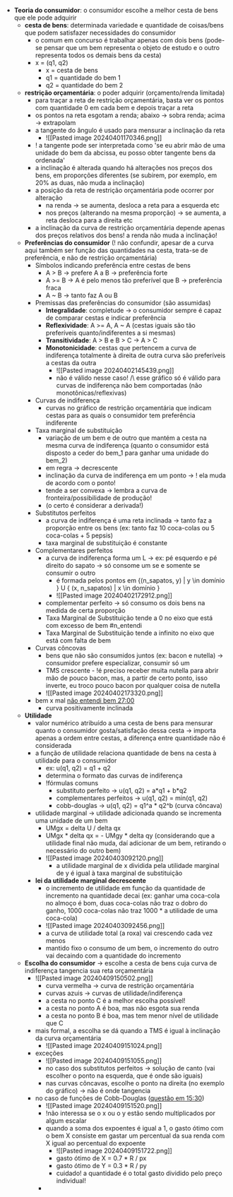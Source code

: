 * **Teoria do consumidor**: o consumidor escolhe a melhor cesta de bens que ele pode adquirir
	* **cesta de bens**: determinada variedade e quantidade de coisas/bens que podem satisfazer necessidades do consumidor
		* o comum em concurso é trabalhar apenas com dois bens (pode-se pensar que um bem representa o objeto de estudo e o outro representa todos os demais bens da cesta)
		* x = (q1, q2) 
			* x = cesta de bens
			* q1 = quantidade do bem 1
			* q2 = quantidade do bem 2
	* **restrição orçamentária**: o poder adquirir (orçamento/renda limitada)
		* para traçar a reta de restrição orçamentária, basta ver os pontos com quantidade 0 em cada bem e depois traçar a reta
		* os pontos na reta esgotam a renda; abaixo -> sobra renda; acima -> extrapolam
		* a tangente do ângulo é usado para mensurar a inclinação da reta
			* ![[Pasted image 20240401170346.png]]
		* ! a tangente pode ser interpretada como 'se eu abrir mão de uma unidade do bem da abcissa, eu posso obter tangente bens da ordenada'
		* a inclinação é alterada quando há alterações nos preços dos bens, em proporções diferentes (se subirem, por exemplo, em 20% as duas, não muda a inclinação)
		* a posição da reta de restrição orçamentária pode ocorrer por alteração
			* na renda -> se aumenta, desloca a reta para a esquerda etc
			* nos preços (alterando na mesma proporção) -> se aumenta, a reta desloca para a direita etc
		* a inclinação da curva de restrição orçamentária depende apenas dos preços relativos dos bens! a renda não muda a inclinação!
	* **Preferências do consumidor** (! não confundir, apesar de a curva aqui também ser função das quantidades na cesta, trata-se de preferência, e não de restrição orçamentária)
		* Símbolos indicando preferência entre cestas de bens
			* A > B -> prefere A a B -> preferência forte
			* A >= B -> A é pelo menos tão preferível que B -> preferência fraca
			* A ~ B -> tanto faz A ou B
		* Premissas das preferências do consumidor (são assumidas)
			* **Integralidade**: completude -> o consumidor sempre é capaz de comparar cestas e indicar preferência
			* **Reflexividade**: A >= A, A ~ A (cestas iguais são tão preferíveis quanto/indiferentes a si mesmas)
			* **Transitividade**: A > B e B > C -> A > C
			* **Monotonicidade**: cestas que pertencem a curva de indiferença totalmente à direita de outra curva são preferíveis a cestas da outra
				* ![[Pasted image 20240402145439.png]]
				* não é válido nesse caso! /\ esse gráfico só é válido para curvas de indiferença não bem comportadas (não monotônicas/reflexivas)
		* Curvas de indiferença
			* curvas no gráfico de restrição orçamentária que indicam cestas para as quais o consumidor tem preferência indiferente
		* Taxa marginal de substituição
			* variação de um bem e de outro que mantém a cesta na mesma curva de indiferença (quanto o consumidor está disposto a ceder do bem_1 para ganhar uma unidade do bem_2)
			* em regra -> decrescente
			* inclinação da curva de indiferença em um ponto -> ! ela muda de acordo com o ponto!
			* tende a ser convexa -> lembra a curva de fronteira/possibilidade de produção!
			* (o certo é considerar a derivada!)
		* Substitutos perfeitos
			* a curva de indiferença é uma reta inclinada -> tanto faz a proporção entre os bens (ex: tanto faz 10 coca-colas ou 5 coca-colas + 5 pepsis)
			* taxa marginal de substituição é constante
		* Complementares perfeitos
			* a curva de indiferença forma um L -> ex: pé esquerdo e pé direito do sapato -> só consome um se e somente se consumir o outro
				* é formada pelos pontos em {(n_sapatos, y) |  y \\in domínio } U { (x, n_sapatos) | x \\in domínio }
				* ![[Pasted image 20240402172912.png]]
			* complementar perfeito -> só consumo os dois bens na medida de certa proporção
			* Taxa Marginal de Substituição tende a 0 no eixo que está com excesso de bem #n_entendi 
			* Taxa Marginal de Substituição tende a infinito no eixo que está com falta de bem
		* Curvas côncovas
			* bens que não são consumidos juntos (ex: bacon e nutella) -> consumidor prefere especializar, consumir só um
			* TMS crescente - !é preciso receber muita nutella para abrir mão de pouco bacon, mas, a partir de certo ponto, isso inverte, eu troco pouco bacon por qualquer coisa de nutella
			* ![[Pasted image 20240402173320.png]]
		* bem x mal [não entendi bem 27:00](https://www.estrategiaconcursos.com.br/app/dashboard/cursos/275496/aulas/2639682/videos/82657)
			* curva positivamente inclinada
	* **Utilidade**
		* valor numérico atribuído a uma cesta de bens para mensurar quanto o consumidor gosta/satisfação dessa cesta -> importa apenas a ordem entre cestas, a diferença entre quantidade não é considerada
		* a função de utilidade relaciona quantidade de bens na cesta à utilidade para o consumidor
			* ex: u(q1, q2) = q1 + q2
			* determina o formato das curvas de indiferença
			* !fórmulas comuns
				* substituto perfeito -> u(q1, q2) = a\*q1 + b\*q2
				* complementares perfeitos -> u(q1, q2) = min(q1, q2)
				* cobb-douglas -> u(q1, q2) = q1^a \* q2^b (curva côncava)
		* utilidade marginal -> utilidade adicionada quando se incrementa uma unidade de um bem
			* UMgx = delta U / delta qx
			* UMgx \* delta qx = - UMgy \* delta qy (considerando que a utilidade final não muda, daí adicionar de um bem, retirando o necessário do outro bem)
			* ![[Pasted image 20240403092120.png]]
				* a utilidade marginal de x dividida pela utilidade marginal de y é igual à taxa marginal de substituição
		* **lei da utilidade marginal decrescente**
			* o incremento de utilidade em função da quantidade de incremento na quantidade decai (ex: ganhar uma coca-cola no almoço é bom, duas coca-colas não traz o dobro do ganho, 1000 coca-colas não traz 1000 * a utilidade de uma coca-cola)
			* ![[Pasted image 20240403092456.png]]
			* a curva de utilidade total (a roxa) vai crescendo cada vez menos
			* mantido fixo o consumo de um bem, o incremento do outro vai decaindo com a quantidade do incremento
	* **Escolha do consumidor** -> escolhe a cesta de bens cuja curva de indiferença tangencia sua reta orçamentária
		* ![[Pasted image 20240409150502.png]]
			* curva vermelha -> curva de restrição orçamentária
			* curvas azuis -> curvas de utilidade/indiferença
			* a cesta no ponto C é a melhor escolha possível!
			* a cesta no ponto A é boa, mas não esgota sua renda
			* a cesta no ponto B é boa, mas tem menor nível de utilidade que C
		* mais formal, a escolha se dá quando a TMS é igual à inclinação da curva orçamentária
			* ![[Pasted image 20240409151024.png]]
		* exceções
			* ![[Pasted image 20240409151055.png]]
			* no caso dos substitutos perfeitos -> solução de canto (vai escolher o ponto na esquerda, que é onde são iguais)
			* nas curvas côncavas, escolhe o ponto na direita (no exemplo do gráfico) -> não é onde tangencia
		* no caso de funções de Cobb-Douglas ([questão em 15:30](https://www.estrategiaconcursos.com.br/app/dashboard/cursos/275496/aulas/2639682/videos/82659))
			* ![[Pasted image 20240409151520.png]]
			* !não interessa se o x ou o y estão sendo multiplicados por algum escalar
			* quando a soma dos expoentes é igual a 1, o gasto ótimo com o bem X consiste em gastar um percentual da sua renda com X igual ao percentual do expoente
				* ![[Pasted image 20240409151722.png]]
				* gasto ótimo de X = 0.7 \* R / px
				* gasto ótimo de Y = 0.3 \* R / py
				* cuidado! a quantidade é o total gasto dividido pelo preço individual!
			* 

